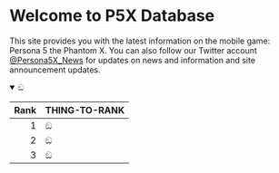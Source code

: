 # Welcome to P5X Database
This site provides you with the latest information on the mobile game: Persona 5 the Phantom X. You can also follow our Twitter account [@Persona5X_News](https://x.com/Persona5X_News) for updates on news and information and site announcement updates.
<details open>
<summary>ඞ</summary>

| Rank | THING-TO-RANK |
|-----:|---------------|
|     1| ඞ             |
|     2| ඞ             |
|     3| ඞ             |

</details>
